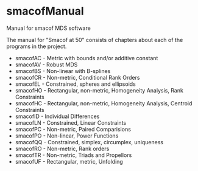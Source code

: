 # smacofManual

Manual for smacof MDS software

The manual for "Smacof at 50" consists of chapters about
each of the programs in the project.

* smacofAC - Metric with bounds and/or additive constant
* smacofAV - Robust MDS
* smacofBS - Non-linear with B-splines
* smacofCR - Non-metric, Conditional Rank Orders
* smacofEL - Constrained, spheres and ellipsoids
* smacofHO - Rectangular, non-metric, Homogeneity Analysis, Rank Constraints
* smacofHC - Rectangular, non-metric, Homogeneity Analysis, Centroid Constraints
* smacofID - Individual Differences
* smacofLN - Constrained, Linear Constraints
* smacofPC - Non-metric, Paired Comparisions
* smacofPO - Non-linear, Power Functions
* smacofQQ - Constrained, simplex, circumplex, uniqueness
* smacofRO - Non-metric, Rank orders
* smacofTR - Non-metric, Triads and Propellors
* smacofUF - Rectangular, metric, Unfolding 

